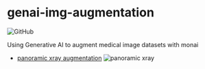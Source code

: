 # genai-img-augmentation
![GitHub](https://img.shields.io/github/license/edgarbc/genai-img-augmentation)

Using Generative AI to augment medical image datasets with monai 

- [panoramic xray augmentation](https://github.com/edgarbc/genai-img-augmentation/blob/main/my_monai_panxray_autoencoder.ipynb)
![panoramic xray](https://github.com/edgarbc/genai-img-augmentation/img/IMG_0010.png?raw=true)

